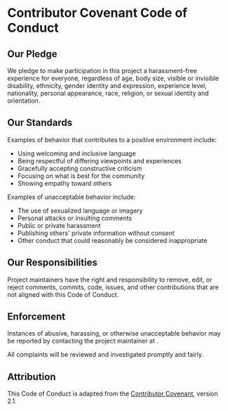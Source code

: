 # Contributor Covenant Code of Conduct

## Our Pledge

We pledge to make participation in this project a harassment-free experience for everyone, regardless of age, body size, visible or invisible disability, ethnicity, gender identity and expression, experience level, nationality, personal appearance, race, religion, or sexual identity and orientation.

## Our Standards

Examples of behavior that contributes to a positive environment include:

- Using welcoming and inclusive language  
- Being respectful of differing viewpoints and experiences  
- Gracefully accepting constructive criticism  
- Focusing on what is best for the community  
- Showing empathy toward others

Examples of unacceptable behavior include:

- The use of sexualized language or imagery  
- Personal attacks or insulting comments  
- Public or private harassment  
- Publishing others' private information without consent  
- Other conduct that could reasonably be considered inappropriate

## Our Responsibilities

Project maintainers have the right and responsibility to remove, edit, or reject comments, commits, code, issues, and other contributions that are not aligned with this Code of Conduct.

## Enforcement

Instances of abusive, harassing, or otherwise unacceptable behavior may be reported by contacting the project maintainer at **<your email here>**.

All complaints will be reviewed and investigated promptly and fairly.

## Attribution

This Code of Conduct is adapted from the [Contributor Covenant](https://www.contributor-covenant.org), version 2.1.
